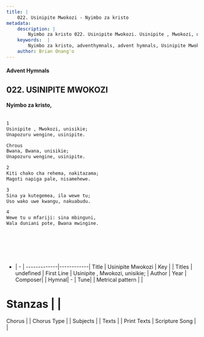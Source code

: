 ```yaml
---
title: |
    022. Usinipite Mwokozi - Nyimbo za kristo
metadata:
    description: |
        Nyimbo za kristo 022. Usinipite Mwokozi. Usinipite , Mwokozi, unisikie; Unapozuru wengine, usinipite.  Chrous Bwana, Bwana, unisikie; Unapozuru wengine, usinipite.  
    keywords:  |
        Nyimbo za kristo, adventhymnals, advent hymnals, Usinipite Mwokozi, Usinipite , Mwokozi, unisikie;. 
    author: Brian Onang'o
---
```


#### Advent Hymnals
## 022. USINIPITE MWOKOZI
####  Nyimbo za kristo,

```txt

1
Usinipite , Mwokozi, unisikie;
Unapozuru wengine, usinipite.

Chrous
Bwana, Bwana, unisikie;
Unapozuru wengine, usinipite.

2
Kiti chako cha rehema, nakitazama;
Magoti napiga pale, nisamehewe.

3
Sina ya kutegemea, ila wewe tu;
Uso wako uwe kwangu, nakuabudu.

4
Wewe tu u mfariji: sina mbinguni,
Wala duniani pote, Bwana mwingine.








```

- |   -  |
-------------|------------|
Title | Usinipite Mwokozi |
Key |  |
Titles | undefined |
First Line | Usinipite , Mwokozi, unisikie; |
Author | 
Year | 
Composer| |
Hymnal|  - |
Tune|  |
Metrical pattern | |
# Stanzas |  |
Chorus |  |
Chorus Type |  |
Subjects | |
Texts |  |
Print Texts | 
Scripture Song |  |
    
